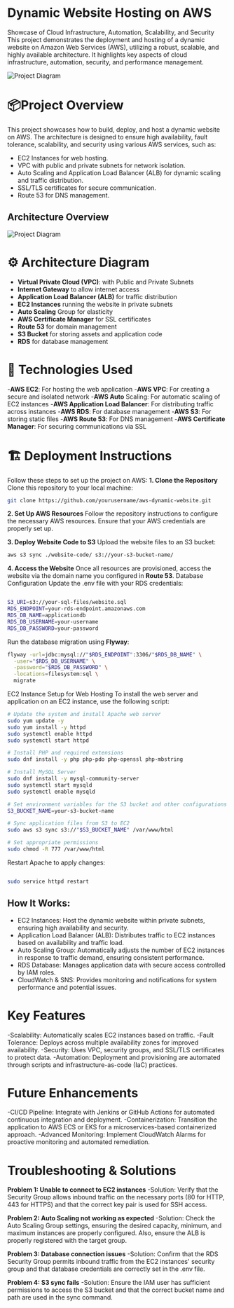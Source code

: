 # Dynamic Website Hosting on AWS
Showcase of Cloud Infrastructure, Automation, Scalability, and Security
This project demonstrates the deployment and hosting of a dynamic website on Amazon Web Services (AWS), utilizing a robust, scalable, and highly available architecture. It highlights key aspects of cloud infrastructure, automation, security, and performance management.

![Project Diagram](project.png)

# 📦Project Overview
This project showcases how to build, deploy, and host a dynamic website on AWS. The architecture is designed to ensure high availability, fault tolerance, scalability, and security using various AWS services, such as:

- EC2 Instances for web hosting.
- VPC with public and private subnets for network isolation.
- Auto Scaling and Application Load Balancer (ALB) for dynamic scaling and traffic distribution.
- SSL/TLS certificates for secure communication.
- Route 53 for DNS management.

## Architecture Overview
![Project Diagram](3._Host_a_Dynamic_Web_App_on_AWS.gif)

# ⚙️ Architecture Diagram

- **Virtual Private Cloud (VPC)**: with Public and Private Subnets
- **Internet Gateway** to allow internet access
- **Application Load Balancer (ALB)** for traffic distribution
- **EC2 Instances** running the website in private subnets
- **Auto Scaling** Group for elasticity
- **AWS Certificate Manager** for SSL certificates
- **Route 53** for domain management
- **S3 Bucket** for storing assets and application code
- **RDS** for database management

# 🔧 Technologies Used
-**AWS EC2**: For hosting the web application
-**AWS VPC**: For creating a secure and isolated network
-**AWS Auto** Scaling: For automatic scaling of EC2 instances
-**AWS Application Load Balancer**: For distributing traffic across instances
-**AWS RDS**: For database management
-**AWS S3**: For storing static files
-**AWS Route 53**: For DNS management
-**AWS Certificate Manager**: For securing communications via SSL

# 🏗️ Deployment Instructions
Follow these steps to set up the project on AWS:
**1. Clone the Repository**
Clone this repository to your local machine:
```bash
git clone https://github.com/yourusername/aws-dynamic-website.git
```
**2. Set Up AWS Resources**
Follow the repository instructions to configure the necessary AWS resources. Ensure that your AWS credentials are properly set up.

**3. Deploy Website Code to S3**
Upload the website files to an S3 bucket:

```bash
aws s3 sync ./website-code/ s3://your-s3-bucket-name/
```
**4. Access the Website**
Once all resources are provisioned, access the website via the domain name you configured in **Route 53**.
Database Configuration
Update the .env file with your RDS credentials:

```bash

S3_URI=s3://your-sql-files/website.sql
RDS_ENDPOINT=your-rds-endpoint.amazonaws.com
RDS_DB_NAME=applicationdb
RDS_DB_USERNAME=your-username
RDS_DB_PASSWORD=your-password
```
Run the database migration using **Flyway**:

```bash
flyway -url=jdbc:mysql://"$RDS_ENDPOINT":3306/"$RDS_DB_NAME" \
  -user="$RDS_DB_USERNAME" \
  -password="$RDS_DB_PASSWORD" \
  -locations=filesystem:sql \
  migrate
```
EC2 Instance Setup for Web Hosting
To install the web server and application on an EC2 instance, use the following script:

```bash
# Update the system and install Apache web server
sudo yum update -y
sudo yum install -y httpd
sudo systemctl enable httpd
sudo systemctl start httpd

# Install PHP and required extensions
sudo dnf install -y php php-pdo php-openssl php-mbstring

# Install MySQL Server
sudo dnf install -y mysql-community-server
sudo systemctl start mysqld
sudo systemctl enable mysqld

# Set environment variables for the S3 bucket and other configurations
S3_BUCKET_NAME=your-s3-bucket-name

# Sync application files from S3 to EC2
sudo aws s3 sync s3://"$S3_BUCKET_NAME" /var/www/html

# Set appropriate permissions
sudo chmod -R 777 /var/www/html
```
Restart Apache to apply changes:

```bash

sudo service httpd restart
```

## How It Works:
- EC2 Instances: Host the dynamic website within private subnets, ensuring high availability and security.
- Application Load Balancer (ALB): Distributes traffic to EC2 instances based on availability and traffic load.
- Auto Scaling Group: Automatically adjusts the number of EC2 instances in response to traffic demand, ensuring consistent performance.
- RDS Database: Manages application data with secure access controlled by IAM roles.
- CloudWatch & SNS: Provides monitoring and notifications for system performance and potential issues.
  
# Key Features
-Scalability: Automatically scales EC2 instances based on traffic.
-Fault Tolerance: Deploys across multiple availability zones for improved availability.
-Security: Uses VPC, security groups, and SSL/TLS certificates to protect data.
-Automation: Deployment and provisioning are automated through scripts and infrastructure-as-code (IaC) practices.

# Future Enhancements
-CI/CD Pipeline: Integrate with Jenkins or GitHub Actions for automated continuous integration and deployment.
-Containerization: Transition the application to AWS ECS or EKS for a microservices-based containerized approach.
-Advanced Monitoring: Implement CloudWatch Alarms for proactive monitoring and automated remediation.

# Troubleshooting & Solutions

**Problem 1: Unable to connect to EC2 instances**
-Solution: Verify that the Security Group allows inbound traffic on the necessary ports (80 for HTTP, 443 for HTTPS) and that the correct key pair is used for SSH access.

**Problem 2: Auto Scaling not working as expected**
-Solution: Check the Auto Scaling Group settings, ensuring the desired capacity, minimum, and maximum instances are properly configured. Also, ensure the ALB is properly registered with the target group.

**Problem 3: Database connection issues**
-Solution: Confirm that the RDS Security Group permits inbound traffic from the EC2 instances' security group and that database credentials are correctly set in the .env file.

**Problem 4: S3 sync fails**
-Solution: Ensure the IAM user has sufficient permissions to access the S3 bucket and that the correct bucket name and path are used in the sync command.

    
